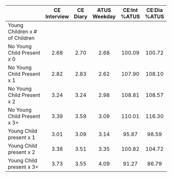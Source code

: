 
|                      | CE<br>Interview |  CE<br>Diary | ATUS<br>Weekday | CE:Int<br>%ATUS | CE:Dia<br>%ATUS |
| -------------------- | :----------: | :----------: | :----------: | :----------: | :----------: |
| Young Children x # of Children |              |              |              |              |              |
| No Young Child Present x 0 |         2.68 |         2.70 |         2.68 |       100.09 |       100.72 |
| No Young Child Present x 1 |         2.82 |         2.83 |         2.62 |       107.90 |       108.10 |
| No Young Child Present x 2 |         3.24 |         3.24 |         2.98 |       108.81 |       108.57 |
| No Young Child Present x 3+ |         3.39 |         3.59 |         3.09 |       110.01 |       116.30 |
| Young Child present x 1 |         3.01 |         3.09 |         3.14 |        95.87 |        98.59 |
| Young Child present x 2 |         3.38 |         3.51 |         3.35 |       100.82 |       104.72 |
| Young Child present x 3+ |         3.73 |         3.55 |         4.09 |        91.27 |        86.79 |

